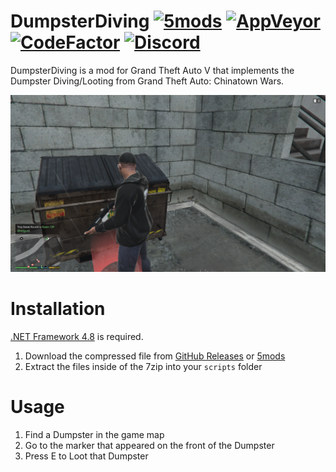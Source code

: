 # DumpsterDiving [![5mods][5mods-img]][5mods-url] [![AppVeyor][appveyor-img]][appveyor-url] [![CodeFactor][codefactor-img]][codefactor-url] [![Discord][discord-img]][discord-url]

DumpsterDiving is a mod for Grand Theft Auto V that implements the Dumpster Diving/Looting from Grand Theft Auto: Chinatown Wars.

<div align="center">
    <img src="preview.png"/>
</div>

# Installation

[.NET Framework 4.8](https://dotnet.microsoft.com/download/dotnet-framework/net48) is required.

1. Download the compressed file from [GitHub Releases][releases-url] or [5mods][5mods-url]
2. Extract the files inside of the 7zip into your `scripts` folder

# Usage

1. Find a Dumpster in the game map
2. Go to the marker that appeared on the front of the Dumpster
3. Press E to Loot that Dumpster

[5mods-img]: https://img.shields.io/badge/5mods-download-20BA4E.svg
[5mods-url]: https://www.gta5-mods.com/scripts/dumpsterdiving
[appveyor-img]: https://img.shields.io/appveyor/ci/justalemon/dumpsterdiving.svg?label=appveyor
[appveyor-url]: https://ci.appveyor.com/project/justalemon/dumpsterdiving
[codefactor-img]: https://www.codefactor.io/repository/github/justalemon/dumpsterdiving/badge
[codefactor-url]: https://www.codefactor.io/repository/github/justalemon/dumpsterdiving
[discord-img]: https://img.shields.io/badge/discord-join-7289DA.svg
[discord-url]: https://discord.gg/Cf6sspj
[releases-url]: https://github.com/justalemon/DumpsterDiving/releases

